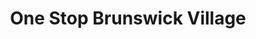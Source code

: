 ---
title: "One Stop Brunswick Village"
url: /brunswick/one-stop-brunswick-village/
shop: convenience
---